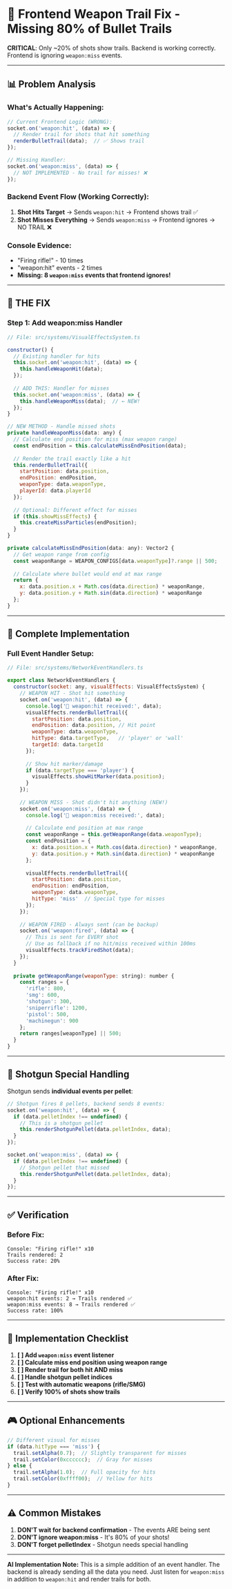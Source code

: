 # 🎯 Frontend Weapon Trail Fix - Missing 80% of Bullet Trails

**CRITICAL**: Only ~20% of shots show trails. Backend is working correctly. Frontend is ignoring `weapon:miss` events.

---

## 📊 Problem Analysis

### What's Actually Happening:

```javascript
// Current Frontend Logic (WRONG):
socket.on('weapon:hit', (data) => {
  // Render trail for shots that hit something
  renderBulletTrail(data);  // ✅ Shows trail
});

// Missing Handler:
socket.on('weapon:miss', (data) => {
  // NOT IMPLEMENTED - No trail for misses! ❌
});
```

### Backend Event Flow (Working Correctly):

1. **Shot Hits Target** → Sends `weapon:hit` → Frontend shows trail ✅
2. **Shot Misses Everything** → Sends `weapon:miss` → Frontend ignores → NO TRAIL ❌

### Console Evidence:
- "Firing rifle!" - 10 times
- "weapon:hit" events - 2 times  
- **Missing: 8 `weapon:miss` events that frontend ignores!**

---

## 🔧 THE FIX

### Step 1: Add weapon:miss Handler

```javascript
// File: src/systems/VisualEffectsSystem.ts

constructor() {
  // Existing handler for hits
  this.socket.on('weapon:hit', (data) => {
    this.handleWeaponHit(data);
  });
  
  // ADD THIS: Handler for misses
  this.socket.on('weapon:miss', (data) => {
    this.handleWeaponMiss(data);  // ← NEW!
  });
}

// NEW METHOD - Handle missed shots
private handleWeaponMiss(data: any) {
  // Calculate end position for miss (max weapon range)
  const endPosition = this.calculateMissEndPosition(data);
  
  // Render the trail exactly like a hit
  this.renderBulletTrail({
    startPosition: data.position,
    endPosition: endPosition,
    weaponType: data.weaponType,
    playerId: data.playerId
  });
  
  // Optional: Different effect for misses
  if (this.showMissEffects) {
    this.createMissParticles(endPosition);
  }
}

private calculateMissEndPosition(data: any): Vector2 {
  // Get weapon range from config
  const weaponRange = WEAPON_CONFIGS[data.weaponType]?.range || 500;
  
  // Calculate where bullet would end at max range
  return {
    x: data.position.x + Math.cos(data.direction) * weaponRange,
    y: data.position.y + Math.sin(data.direction) * weaponRange
  };
}
```

---

## 🎯 Complete Implementation

### Full Event Handler Setup:

```javascript
// File: src/systems/NetworkEventHandlers.ts

export class NetworkEventHandlers {
  constructor(socket: any, visualEffects: VisualEffectsSystem) {
    // WEAPON HIT - Shot hit something
    socket.on('weapon:hit', (data) => {
      console.log('📍 weapon:hit received:', data);
      visualEffects.renderBulletTrail({
        startPosition: data.position,
        endPosition: data.position, // Hit point
        weaponType: data.weaponType,
        hitType: data.targetType,   // 'player' or 'wall'
        targetId: data.targetId
      });
      
      // Show hit marker/damage
      if (data.targetType === 'player') {
        visualEffects.showHitMarker(data.position);
      }
    });
    
    // WEAPON MISS - Shot didn't hit anything (NEW!)
    socket.on('weapon:miss', (data) => {
      console.log('📍 weapon:miss received:', data);
      
      // Calculate end position at max range
      const weaponRange = this.getWeaponRange(data.weaponType);
      const endPosition = {
        x: data.position.x + Math.cos(data.direction) * weaponRange,
        y: data.position.y + Math.sin(data.direction) * weaponRange
      };
      
      visualEffects.renderBulletTrail({
        startPosition: data.position,
        endPosition: endPosition,
        weaponType: data.weaponType,
        hitType: 'miss'  // Special type for misses
      });
    });
    
    // WEAPON FIRED - Always sent (can be backup)
    socket.on('weapon:fired', (data) => {
      // This is sent for EVERY shot
      // Use as fallback if no hit/miss received within 100ms
      visualEffects.trackFiredShot(data);
    });
  }
  
  private getWeaponRange(weaponType: string): number {
    const ranges = {
      'rifle': 800,
      'smg': 600,
      'shotgun': 300,
      'sniperrifle': 1200,
      'pistol': 500,
      'machinegun': 900
    };
    return ranges[weaponType] || 500;
  }
}
```

---

## 🔫 Shotgun Special Handling

Shotgun sends **individual events per pellet**:

```javascript
// Shotgun fires 8 pellets, backend sends 8 events:
socket.on('weapon:hit', (data) => {
  if (data.pelletIndex !== undefined) {
    // This is a shotgun pellet
    this.renderShotgunPellet(data.pelletIndex, data);
  }
});

socket.on('weapon:miss', (data) => {
  if (data.pelletIndex !== undefined) {
    // Shotgun pellet that missed
    this.renderShotgunPellet(data.pelletIndex, data);
  }
});
```

---

## ✅ Verification

### Before Fix:
```
Console: "Firing rifle!" x10
Trails rendered: 2
Success rate: 20%
```

### After Fix:
```
Console: "Firing rifle!" x10
weapon:hit events: 2 → Trails rendered ✅
weapon:miss events: 8 → Trails rendered ✅  
Success rate: 100%
```

---

## 📝 Implementation Checklist

1. **[ ] Add `weapon:miss` event listener**
2. **[ ] Calculate miss end position using weapon range**
3. **[ ] Render trail for both hit AND miss**
4. **[ ] Handle shotgun pellet indices**
5. **[ ] Test with automatic weapons (rifle/SMG)**
6. **[ ] Verify 100% of shots show trails**

---

## 🎮 Optional Enhancements

```javascript
// Different visual for misses
if (data.hitType === 'miss') {
  trail.setAlpha(0.7);  // Slightly transparent for misses
  trail.setColor(0xcccccc);  // Gray for misses
} else {
  trail.setAlpha(1.0);  // Full opacity for hits
  trail.setColor(0xffff00);  // Yellow for hits
}
```

---

## ⚠️ Common Mistakes

1. **DON'T wait for backend confirmation** - The events ARE being sent
2. **DON'T ignore weapon:miss** - It's 80% of your shots!
3. **DON'T forget pelletIndex** - Shotgun needs special handling

---

**AI Implementation Note:** This is a simple addition of an event handler. The backend is already sending all the data you need. Just listen for `weapon:miss` in addition to `weapon:hit` and render trails for both.
